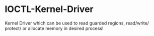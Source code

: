 # IOCTL-Kernel-Driver
Kernel Driver which can be used to read guarded regions, read/write/ protect/ or allocate memory in desired process!
